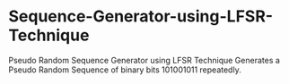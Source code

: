 # Sequence-Generator-using-LFSR-Technique
Pseudo Random Sequence Generator using LFSR Technique
Generates a Pseudo Random Sequence of binary bits 101001011 repeatedly.
